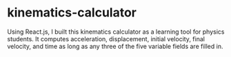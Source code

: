 # kinematics-calculator
Using React.js, I built this kinematics calculator as a learning tool for physics students. It computes acceleration, displacement, initial velocity, final velocity, and time as long as any three of the five variable fields are filled in.
